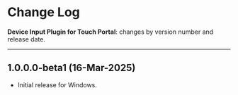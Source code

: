# Change Log
**Device Input Plugin for Touch Portal**: changes by version number and release date.

---
## 1.0.0.0-beta1 (16-Mar-2025)
- Initial release for Windows.
